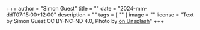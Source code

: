 +++
author = "Simon Guest"
title = ""
date = "2024-mm-ddT07:15:00+12:00"
description = ""
tags = [ "" ]
image = ""
license = "Text by Simon Guest CC BY-NC-ND 4.0, Photo by [ on Unsplash]()"
+++
